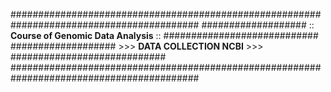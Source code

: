 ##########################################################################################
################### :: **Course of Genomic Data Analysis** :: ############################
################### >>>     **DATA COLLECTION  NCBI**     >>> ############################  
##########################################################################################

